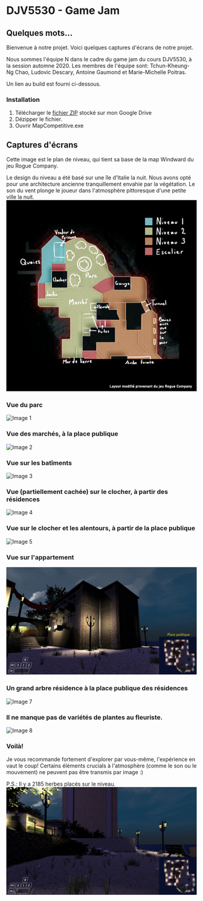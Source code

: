 # DJV5530 - Game Jam

## Quelques mots...

Bienvenue à notre projet. Voici quelques captures d'écrans de notre projet. 

Nous sommes l'équipe N dans le cadre du game jam du cours DJV5530, à la session automne 2020. Les membres de l'équipe sont: Tchun-Kheung-Ng Chao, Ludovic Descary, Antoine Gaumond et Marie-Michelle Poitras.

Un lien au build est fourni ci-dessous. 

### Installation
1. Télécharger le [fichier ZIP](https://drive.google.com/file/d/1BqCHxSPN13Te9PVDdjQvlZgG3tHLJtZK/view?usp=sharing) stocké sur mon Google Drive
2. Dézipper le fichier.
3. Ouvrir MapCompetitive.exe


## Captures d'écrans

Cette image est le plan de niveau, qui tient sa base de la map Windward du jeu Rogue Company. 

Le design du niveau a été basé sur une île d'Italie la nuit. Nous avons opté pour une architecture ancienne tranquillement envahie par la végétation. Le son du vent plonge le joueur dans l'atmosphère pittoresque d'une petite ville la nuit.
![Image 0](CapturesEcran/0.jpg)

### Vue du parc
![Image 1](CapturesEcran/1.PNG)

### Vue des marchés, à la place publique
![Image 2](CapturesEcran/2.PNG)

### Vue sur les batîments
![Image 3](CapturesEcran/3.PNG)

### Vue (partiellement cachée) sur le clocher, à partir des résidences
![Image 4](CapturesEcran/4.PNG)

### Vue sur le clocher et les alentours, à partir de la place publique
![Image 5](CapturesEcran/5.PNG)

### Vue sur l'appartement
![Image 6](CapturesEcran/6.PNG)

### Un grand arbre résidence à la place publique des résidences
![Image 7](CapturesEcran/7.PNG)

### Il ne manque pas de variétés de plantes au fleuriste.
![Image 8](CapturesEcran/8.PNG)

### Voilà! 

Je vous recommande fortement d'explorer par vous-même, l'expérience en vaut le coup! Certains éléments crucials à l'atmosphère (comme le son ou le mouvement) ne peuvent pas être transmis par image :)

P.S.: Il y a 2185 herbes placés sur le niveau.
![Image 9](CapturesEcran/9.PNG)
